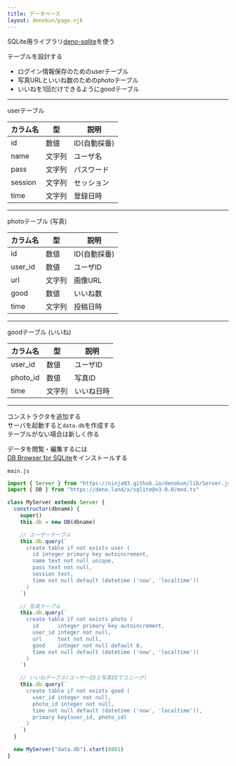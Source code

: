 ```yaml
---
title: データベース
layout: denokun/page.njk
---
```


SQLite用ライブラリ[deno-sqlite](https://github.com/dyedgreen/deno-sqlite)を使う

テーブルを設計する  
* ログイン情報保存のためのuserテーブル  
* 写真URLといいね数のためのphotoテーブル  
* いいねを1回だけできるようにgoodテーブル


---

userテーブル

|  カラム名  |  型  | 説明 |
| ---- | ---- | ---- |
|  id  |  数値  | ID(自動採番) |
|  name  |  文字列  | ユーザ名 |
|  pass  |  文字列  | パスワード |
|  session  |  文字列  | セッション  |
|  time  |  文字列  | 登録日時 |

---

photoテーブル (写真)

|  カラム名  |  型  | 説明 |
| ---- | ---- | ---- |
|  id  |  数値  | ID(自動採番) |
|  user_id  |  数値  | ユーザID |
|  url  |  文字列  | 画像URL |
|  good  |  数値  | いいね数  |
|  time  |  文字列  | 投稿日時 |

---

goodテーブル (いいね)

|  カラム名  |  型  | 説明 |
| ---- | ---- | ---- |
|  user_id  |  数値  | ユーザID |
|  photo_id  |  数値  | 写真ID |
|  time  |  文字列  | いいね日時 |

---


コンストラクタを追加する  
サーバを起動すると``data.db``を作成する  
テーブルがない場合は新しく作る  

データを閲覧・編集するには  
[DB Browser for SQLite](https://sqlitebrowser.org/)をインストールする

``main.js``
```javascript
import { Server } from "https://ninja03.github.io/denokun/lib/Server.js"
import { DB } from "https://deno.land/x/sqlite@v3.0.0/mod.ts"

class MyServer extends Server {
  constructor(dbname) {
    super()
    this.db = new DB(dbname)

    // ユーザーテーブル
    this.db.query(`
      create table if not exists user (
        id integer primary key autoincrement,
        name text not null unique,
        pass text not null,
        session text,
        time not null default (datetime ('now', 'localtime'))
      )
    `)

    // 写真テーブル
    this.db.query(`
      create table if not exists photo (
        id      integer primary key autoincrement,
        user_id integer not null,
        url     text not null,
        good    integer not null default 0,
        time not null default (datetime ('now', 'localtime'))
      )
    `)

    // いいねテーブル(ユーザーIDと写真IDでユニーク)
    this.db.query(`
      create table if not exists good (
        user_id integer not null,
        photo_id integer not null,
        time not null default (datetime ('now', 'localtime')),
        primary key(user_id, photo_id)
      )
    `)
  }

  new MyServer("data.db").start(8881)
}
```